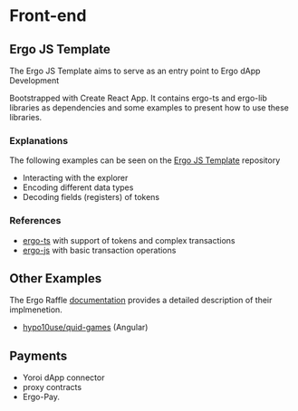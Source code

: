 # Front-end

## Ergo JS Template

The Ergo JS Template aims to serve as an entry point to Ergo dApp Development

Bootstrapped with Create React App. It contains ergo-ts and ergo-lib libraries as dependencies and some examples to present how to use these libraries.

### Explanations

The following examples can be seen on the [Ergo JS Template](https://github.com/anon-real/ergo-js-template) repository

- Interacting with the explorer
- Encoding different data types
- Decoding fields (registers) of tokens

### References
- [ergo-ts](https://github.com/coinbarn/ergo-ts) with support of tokens and complex transactions
- [ergo-js](https://github.com/ergoplatform/ergo-js) with basic transaction operations

## Other Examples

The Ergo Raffle [documentation](https://github.com/ErgoRaffle/raffle-documentation) provides a detailed description of their implmenetion. 

- [hypo10use/quid-games](https://github.com/hypo10use/quid-games) (Angular)

## Payments

- Yoroi dApp connector
- proxy contracts
- Ergo-Pay. 




